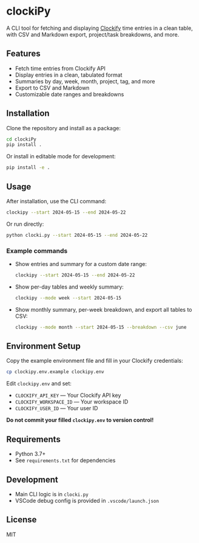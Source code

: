 # clockiPy

A CLI tool for fetching and displaying [Clockify](https://clockify.me/) time entries in a clean table, with CSV and Markdown export, project/task breakdowns, and more.

## Features
- Fetch time entries from Clockify API
- Display entries in a clean, tabulated format
- Summaries by day, week, month, project, tag, and more
- Export to CSV and Markdown
- Customizable date ranges and breakdowns

## Installation

Clone the repository and install as a package:

```bash
cd clockiPy
pip install .
```

Or install in editable mode for development:

```bash
pip install -e .
```

## Usage

After installation, use the CLI command:

```bash
clockipy --start 2024-05-15 --end 2024-05-22
```

Or run directly:

```bash
python clocki.py --start 2024-05-15 --end 2024-05-22
```

### Example commands

- Show entries and summary for a custom date range:
  ```bash
  clockipy --start 2024-05-15 --end 2024-05-22
  ```
- Show per-day tables and weekly summary:
  ```bash
  clockipy --mode week --start 2024-05-15
  ```
- Show monthly summary, per-week breakdown, and export all tables to CSV:
  ```bash
  clockipy --mode month --start 2024-05-15 --breakdown --csv june
  ```

## Environment Setup

Copy the example environment file and fill in your Clockify credentials:

```bash
cp clockipy.env.example clockipy.env
```

Edit `clockipy.env` and set:

- `CLOCKIFY_API_KEY` — Your Clockify API key
- `CLOCKIFY_WORKSPACE_ID` — Your workspace ID
- `CLOCKIFY_USER_ID` — Your user ID

**Do not commit your filled `clockipy.env` to version control!**

## Requirements
- Python 3.7+
- See `requirements.txt` for dependencies

## Development
- Main CLI logic is in `clocki.py`
- VSCode debug config is provided in `.vscode/launch.json`

## License
MIT 